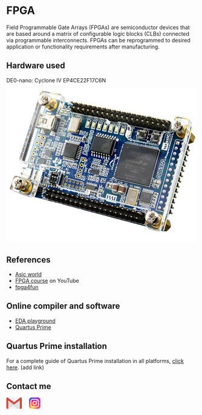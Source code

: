 # FPGA
 Field Programmable Gate Arrays (FPGAs) are semiconductor devices that are based around a matrix of configurable logic blocks (CLBs) connected via programmable interconnects. FPGAs can be reprogrammed to desired application or functionality requirements after manufacturing.

## Hardware used
DE0-nano: Cyclone IV EP4CE22F17C6N

![](Resources/DE0.png)

## References
* [Asic world](http://www.asic-world.com/)
* [FPGA course](https://www.youtube.com/playlist?list=PLZ8dBTV2_5HS79fVexGTtCMDUp7kjnumS) on YouTube
* [fpga4fun](https://www.fpga4fun.com/)

## Online compiler and software
* [EDA playground](https://www.edaplayground.com/)
* [Quartus Prime](https://fpgasoftware.intel.com/19.1/?edition=lite&platform=windows)

## Quartus Prime installation

For a complete guide of Quartus Prime installation in all platforms, [click here](). (add link)

## Contact me
[![](Resources/gmail.png)](mailto:jefferson.lopes@ee.ufcg.edu.br?subject=[GitHub]%20FPGA%20-%20main) ![](Resources/separador.png) [![](Resources/insta.png)](https://instagram.com/jeff.777.lopes?igshid=1i5gr7ch0bvkd)
